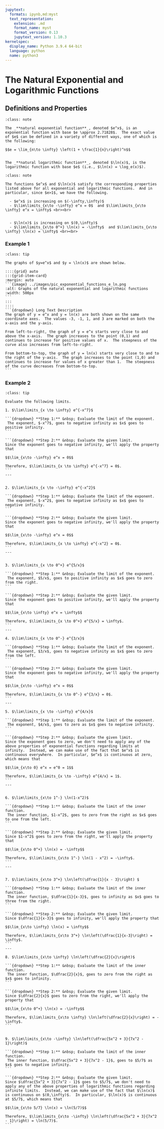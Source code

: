 ```yaml
---
jupytext:
  formats: ipynb,md:myst
  text_representation:
    extension: .md
    format_name: myst
    format_version: 0.13
    jupytext_version: 1.10.3
kernelspec:
  display_name: Python 3.9.4 64-bit
  language: python
  name: python3
---
```

# The Natural Exponential and Logarithmic Functions

## Definitions and Properties



```{admonition} Definition
:class: note

The _**natural exponential function**_, denoted $e^x$, is an exponential function with base $e \approx 2.71828$.  The exact value of $e$ can be defined in a variety of different ways, one of which is the following:

$$e = \lim_{n\to \infty} \left(1 + \frac{1}{n}\right)^n$$


The _**natural logarithmic function**_, denoted $\ln(x)$, is the logarithmic function with base $e$ (i.e., $\ln(x) = \log_e(x)$).
```


```{admonition} Limit Properties of the Natural Exponential and Logarithmic Functions
:class: note

The functions $e^x$ and $\ln(x)$ satisfy the corresponding properties listed above for all exponential and logarithmic functions.  And in particular, since $e>1$, we have the following.

  - $e^x$ is increasing on $(-\infty,\infty)$
  - $\lim\limits_{x\to -\infty} e^x = 0$  and $\lim\limits_{x\to \infty} e^x = \infty$ <br><br>


  - $\ln(x)$ is increasing on $(0,\infty)$
  - $\lim\limits_{x\to 0^+} \ln(x) = -\infty$  and $\lim\limits_{x\to \infty} \ln(x) = \infty$ <br><br>
```



### Example 1
````{admonition} Graphs of the natural exponential and logarithmic functions
:class: tip

The graphs of $y=e^x$ and $y = \ln(x)$ are shown below.

::::{grid} auto
:::{grid-item-card}
:margin: auto
```{image} ../images/pic_exponential_functions_e_ln.png
:alt: Graphs of the natural exponential and logarithmic functions
:width: 500px
```
:::
::::
```{dropdown} Long Text Description
The graph of y = e^x and y = ln(x) are both shown on the same coordinate axes.  The values -3, -1, 1, and 3 are marked on both the x-axis and the y-axis.

From left-to-right, the graph of y = e^x starts very close to and above the x-axis.  The graph increases to the point (0,1) and continues to increase for positive values of x.  The steepness of the curve also increases from left-to-right.

From bottom-to-top, the graph of y = ln(x) starts very close to and to the right of the y-axis.  The graph increases to the point (1,0) and continues to increase for values of x greater than 1.  The steepness of the curve decreases from bottom-to-top.
```
````

<!--
\begin{tikzpicture}[scale=1.4]
\tikzstyle{every node}=[font=\large]
 
% create a white background, with a black frame
%\draw [fill=white] (-7.5,-1.5) rectangle (7.5,3.5); 

% draw a grid
\draw[step=5mm, lightgray, thin] (-4.99,-4.99) grid (4.99,4.99); 
%\draw[step=1cm, gray] (0,-0) grid (6.5,3.5); 

% draw axes
\draw [->,thick] (-5,0) -- (5,0) node[below] {$x$}; 
\draw [->,thick] (0,-5) -- (0,5) node[right] {$y$};

% tick marks
\foreach \x in {-3,-1,1,3} 
	\draw [thick] (\x cm,2pt) -- (\x cm,-2pt) node[below] {\x};
\foreach \y in {-3, -1,1,3} 
	\draw [thick] (2pt,\y cm) -- (-2pt,\y cm) node[left] {\y};

% plot curve
\clip (-5,-5) rectangle (5,5);
\draw[ultra thick,domain=-5:1.6,smooth,samples=100,black] plot (\x,{exp(\x)}) node [below right,fill=white] {$e^x$};
\draw[ultra thick,domain=-5:1.6,smooth,samples=100,black] plot ({exp(\x)},\x) node [above left,fill=white] {$\ln(x)$};

\end{tikzpicture}
-->


### Example 2
````{admonition} Limits of $e^x$ and $\ln(x)$
:class: tip

Evaluate the following limits.

1. $\lim\limits_{x \to \infty} e^{-x^7}$

```{dropdown} **Step 1:** &nbsp; Evaluate the limit of the exponent.
 The exponent, $-x^7$, goes to negative infinity as $x$ goes to positive infinity.
```

```{dropdown} **Step 2:** &nbsp; Evaluate the given limit.
Since the exponent goes to negative infinity, we'll apply the property that 

$$\lim_{x\to -\infty} e^x = 0$$

Therefore, $\lim\limits_{x \to \infty} e^{-x^7} = 0$.
```
---


2. $\lim\limits_{x \to -\infty} e^{-x^2}$

```{dropdown} **Step 1:** &nbsp; Evaluate the limit of the exponent.
 The exponent, $-x^2$, goes to negative infinity as $x$ goes to negative infinity.
```

```{dropdown} **Step 2:** &nbsp; Evaluate the given limit.
Since the exponent goes to negative infinity, we'll apply the property that 

$$\lim_{x\to -\infty} e^x = 0$$

Therefore, $\lim\limits_{x \to \infty} e^{-x^2} = 0$.
```
---


3. $\lim\limits_{x \to 0^+} e^{5/x}$

```{dropdown} **Step 1:** &nbsp; Evaluate the limit of the exponent.
 The exponent, $5/x$, goes to positive infinity as $x$ goes to zero from the right.
```

```{dropdown} **Step 2:** &nbsp; Evaluate the given limit.
Since the exponent goes to positive infinity, we'll apply the property that 

$$\lim_{x\to \infty} e^x = \infty$$

Therefore, $\lim\limits_{x \to 0^+} e^{5/x} = \infty$.
```
---

4. $\lim\limits_{x \to 0^-} e^{3/x}$

```{dropdown} **Step 1:** &nbsp; Evaluate the limit of the exponent.
 The exponent, $3/x$, goes to negative infinity as $x$ goes to zero from the left.
```

```{dropdown} **Step 2:** &nbsp; Evaluate the given limit.
Since the exponent goes to negative infinity, we'll apply the property that 

$$\lim_{x\to -\infty} e^x = 0$$

Therefore, $\lim\limits_{x \to 0^-} e^{3/x} = 0$.
```
---

5. $\lim\limits_{x \to -\infty} e^{4/x}$

```{dropdown} **Step 1:** &nbsp; Evaluate the limit of the exponent.
 The exponent, $4/x$, goes to zero as $x$ goes to negative infinity.
```

```{dropdown} **Step 2:** &nbsp; Evaluate the given limit.
Since the exponent goes to zero, we don't need to apply any of the above properties of exponential functions regarding limits at infinity.  Instead, we can make use of the fact that $e^x$ is continuous everywhere.  In particular, $e^x$ is continuous at zero, which means that 

$$\lim_{x\to 0} e^x = e^0 = 1$$

Therefore, $\lim\limits_{x \to -\infty} e^{4/x} = 1$.
```
---


6. $\lim\limits_{x\to 1^-} \ln(1-x^2)$

```{dropdown} **Step 1:** &nbsp; Evaluate the limit of the inner function.
 The inner function, $1-x^2$, goes to zero from the right as $x$ goes to one from the left.
```

```{dropdown} **Step 2:** &nbsp; Evaluate the given limit.
Since $1-x^2$ goes to zero from the right, we'll apply the property that 

$$\lim_{x\to 0^+} \ln(x) = -\infty$$

Therefore, $\lim\limits_{x\to 1^-} \ln(1 - x^2) = -\infty$.
```
---


7. $\lim\limits_{x\to 3^+} \ln\left(\dfrac{1}{x - 3}\right) $

```{dropdown} **Step 1:** &nbsp; Evaluate the limit of the inner function.
 The inner function, $\dfrac{1}{x-3}$, goes to infinity as $x$ goes to three from the right.
```

```{dropdown} **Step 2:** &nbsp; Evaluate the given limit.
Since $\dfrac{1}{x-3}$ goes to infinity, we'll apply the property that 

$$\lim_{x\to \infty} \ln(x) = \infty$$

Therefore, $\lim\limits_{x\to 3^+} \ln\left(\dfrac{1}{x-3}\right) = \infty$.
```
---

8. $\lim\limits_{x\to \infty} \ln\left(\dfrac{2}{x}\right)$

```{dropdown} **Step 1:** &nbsp; Evaluate the limit of the inner function.
 The inner function, $\dfrac{2}{x}$, goes to zero from the right as $x$ goes to infinity.
```

```{dropdown} **Step 2:** &nbsp; Evaluate the given limit.
Since $\dfrac{2}{x}$ goes to zero from the right, we'll apply the property that 

$$\lim_{x\to 0^+} \ln(x) = -\infty$$

Therefore, $\lim\limits_{x\to \infty} \ln\left(\dfrac{2}{x}\right) = -\infty$.
```


9. $\lim\limits_{x\to -\infty} \ln\left(\dfrac{5x^2 + 3}{7x^2 - 1}\right)$

```{dropdown} **Step 1:** &nbsp; Evaluate the limit of the inner function.
 The inner function, $\dfrac{5x^2 + 3}{7x^2 - 1}$, goes to $5/7$ as $x$ goes to negative infinity.
```

```{dropdown} **Step 2:** &nbsp; Evaluate the given limit.
Since $\dfrac{5x^2 + 3}{7x^2 - 1}$ goes to $5/7$, we don't need to apply any of the above properties of logarithmic functions regarding infinite limits.  Instead, we can make use of the fact that $\ln(x)$ is continuous on $(0,\infty)$.  In particular, $\ln(x)$ is continuous at $5/7$, which means that 

$$\lim_{x\to 5/7} \ln(x) = \ln(5/7)$$

Therefore, $\lim\limits_{x\to -\infty} \ln\left(\dfrac{5x^2 + 3}{7x^2 - 1}\right) = \ln(5/7)$.
```
````
